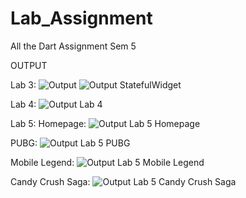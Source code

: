 # Lab_Assignment
All the Dart Assignment Sem 5

OUTPUT

Lab 3:
![Output](https://user-images.githubusercontent.com/63784108/204017484-5dd0910e-e62d-47df-b688-9ab7780fc957.png)
![Output StatefulWidget](https://user-images.githubusercontent.com/63784108/204019826-38b8e906-4211-4fd1-b2e8-a80e9f4b64e8.png)

Lab 4:
![Output Lab 4](https://user-images.githubusercontent.com/63784108/204020269-ed0b2d0c-164d-4311-a0f7-aaf3bdc8c18a.png)

Lab 5:
Homepage:
![Output Lab 5 Homepage](https://user-images.githubusercontent.com/63784108/204020840-c2fe463f-8f94-42f4-9b58-15d56bda5747.png)

PUBG:
![Output Lab 5 PUBG](https://user-images.githubusercontent.com/63784108/204021006-c5728356-8c14-407e-b988-e9327f557629.png)

Mobile Legend:
![Output Lab 5 Mobile Legend](https://user-images.githubusercontent.com/63784108/204021184-4389b0cd-ec96-4583-9499-fbb6790a057d.png)

Candy Crush Saga:
![Output Lab 5 Candy Crush Saga](https://user-images.githubusercontent.com/63784108/204021448-a1df4b8c-af38-4d5a-a682-0bf978832516.png)



